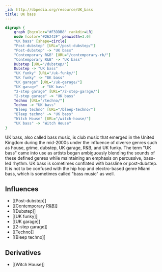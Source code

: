 ```yaml
---
_id: http://dbpedia.org/resource/UK_bass
title: UK bass
---
```


```dot
digraph {
	graph [bgcolor="#F3DDB8" rankdir=LR]
	node [color="#26242F" penwidth=3.0]
	"UK bass" [shape=circle]
	"Post-dubstep" [URL="/post-dubstep/"]
	"Post-dubstep" -> "UK bass"
	"Contemporary R&B" [URL="/contemporary-rb/"]
	"Contemporary R&B" -> "UK bass"
	Dubstep [URL="/dubstep/"]
	Dubstep -> "UK bass"
	"UK funky" [URL="/uk-funky/"]
	"UK funky" -> "UK bass"
	"UK garage" [URL="/uk-garage/"]
	"UK garage" -> "UK bass"
	"2-step garage" [URL="/2-step-garage/"]
	"2-step garage" -> "UK bass"
	Techno [URL="/techno/"]
	Techno -> "UK bass"
	"Bleep techno" [URL="/bleep-techno/"]
	"Bleep techno" -> "UK bass"
	"Witch House" [URL="/witch-house/"]
	"UK bass" -> "Witch House"
}
```

UK bass, also called bass music, is club music that emerged in the United Kingdom during the mid-2000s under the influence of diverse genres such as house, grime, dubstep, UK garage, R&B, and UK funky. The term "UK bass" came into use as artists began ambiguously blending the sounds of these defined genres while maintaining an emphasis on percussive, bass-led rhythm. UK bass is sometimes conflated with bassline or post-dubstep. It is not to be confused with the hip hop and electro-based genre Miami bass, which is sometimes called "bass music" as well.

## Influences
- [[Post-dubstep]]
- [[Contemporary R&B]]
- [[Dubstep]]
- [[UK funky]]
- [[UK garage]]
- [[2-step garage]]
- [[Techno]]
- [[Bleep techno]]

## Derivatives
- [[Witch House]]
